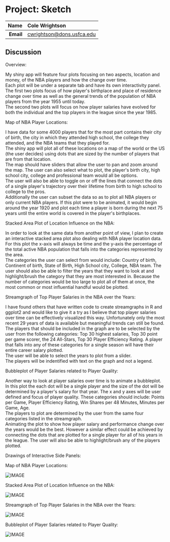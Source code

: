 Project: Sketch
==============================

| **Name**  | Cole Wrightson  |
|----------:|:-------------|
| **Email** | cwrightson@dons.usfca.edu |

## Discussion ##

Overview:  

My shiny app will feature four plots focusing on two aspects, location and money, of the NBA players and how the change over time.  
Each plot will be under a separate tab and have its own interactivity panel.  
The first two plots focus of how player's birthplace and place of residence change over time as well as the general trends of the population of NBA players from the year 1955 until today.  
The second two plots will focus on how player salaries have evolved for both the individual and the top players in the league since the year 1985. 

Map of NBA Player Locations:  
  
I have data for some 4000 players that for the most part contains their city of birth, the city in which they attended high school, the college they attended, and the NBA teams that they played for.  
The shiny app will plot all of these locations on a map of the world or the US (the user decides) using dots that are sized by the number of players that are from that location.  
The map should have sliders that allow the user to pan and zoom around the map.  The user can also select what to plot, the player's birth city, high school city, college and professional team would all be options.  
The user will also be able to toggle on or off the lines that connect the dots of a single player's trajectory over their lifetime from birth to high school to college to the pros.  
Additionally the user can subset the data so as to plot all NBA players or only current NBA players. 
If this plot were to be animated, it would begin around the year 1920 and plot each time a player is born during the next 75 years until the entire world is covered in the player's birthplaces.

Stacked Area Plot of Location Influence on the NBA:  
  
In order to look at the same data from another point of view, I plan to create an interactive stacked area plot also dealing with NBA player location data.  
For this plot the x-axis will always be time and the y-axis the percentage of the total active NBA population that falls into the categories represented by the area.   
The categories the user can select from would include: Country of birth, Continent of birth, State of Birth, High School city, College, NBA team. 
The user should also be able to filter the years that they want to look at and highlight/brush the category that they are most interested in.
Because the number of categories would be too large to plot all of them at once, the most common or most influential handful would be plotted.

Streamgraph of Top Player Salaries in the NBA over the Years:  
  
I have found others that have written code to create streamgraphs in R and ggplot2 and would like to give it a try as I believe that top player salaries over time can be effectively visualized this way.  Unfortunately only the most recent 29 years of data is available but meaningful trends can still be found. 
The players that should be included in the graph are to be selected by the user from the following categories: Top 30 highest salaries, Top 30 point per game scorer, the 24 All-Stars, Top 30 Player Efficiency Rating.  A player that falls into any of these categories for a single season will have their entire career salary plotted.  
The user will be able to select the years to plot from a slider.  
The players will be indentified with text on the graph and not a legend.
  
Bubbleplot of Player Salaries related to Player Quality:  
  
Another way to look at player salaries over time is to animate a bubbleplot.  
In this plot the each dot will be a single player and the size of the dot will be determined by a player's salary for that year. 
The x and y axes will be user defined and focus of player quality.  These categories should include: Points per Game, Player Efficiency Rating, Win Shares per 48 Minutes, Minutes per Game, Age.  
The players to plot are determined by the user from the same four categories listed in the streamgraph.  
Animating the plot to show how player salary and performance change over the years would be the best.  However a similar effect could be achieved by connecting the dots that are plotted for a single player for all of his years in the league.
The user will also be able to highlight/brush any of the players plotted.

Drawings of Interactive Side Panels:

Map of NBA Player Locations:

![IMAGE](plot1_sidebar.jpg)

Stacked Area Plot of Location Influence on the NBA:  

![IMAGE](plot2_sidebar.jpg)

Streamgraph of Top Player Salaries in the NBA over the Years: 

![IMAGE](plot3_sidebar.jpg)

Bubbleplot of Player Salaries related to Player Quality:

![IMAGE](plot4_sidebar.jpg)
